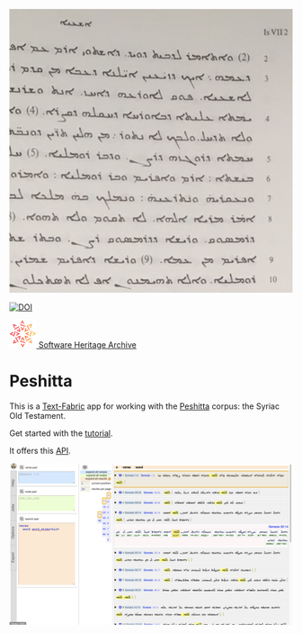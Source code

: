 ![logo](code/static/logo.png)

[![DOI](https://zenodo.org/badge/161639441.svg)](https://zenodo.org/badge/latestdoi/161639441)

[![sha](sha.png) Software Heritage Archive](https://archive.softwareheritage.org/browse/origin/https://github.com/annotation/app-peshitta/)

# Peshitta

This is a
[Text-Fabric](https://githubv.com/annotation/text-fabric) app
for working with the
[Peshitta](https://github.com/ETCBC/peshitta) corpus: the Syriac Old Testament.

Get started with the
[tutorial](https://nbviewer.jupyter.org/github/annotation/tutorials/blob/master/peshitta/start.ipynb).

It offers this [API](https://annotation.github.io/text-fabric/Api/App/).

![shot](images/shot.png)
